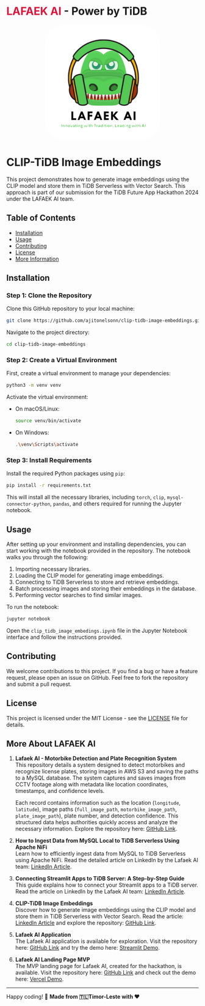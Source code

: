 <h1><span style="color: crimson">LAFAEK AI</span> - Power by TiDB </h1>

<p align="center">
  <img src="images/logo2.png" alt="Lkwiz-YT Logo" width="300" style="border-radius: 45px;"/>
</p>

# CLIP-TiDB Image Embeddings

This project demonstrates how to generate image embeddings using the CLIP model and store them in TiDB Serverless with Vector Search. This approach is part of our submission for the TiDB Future App Hackathon 2024 under the LAFAEK AI team.

## Table of Contents

- [Installation](#installation)
- [Usage](#usage)
- [Contributing](#contributing)
- [License](#license)
- [More Information](#more-information)

## Installation

### Step 1: Clone the Repository

Clone this GitHub repository to your local machine:

```bash
git clone https://github.com/ajitonelsonn/clip-tidb-image-embeddings.git
```

Navigate to the project directory:

```bash
cd clip-tidb-image-embeddings
```

### Step 2: Create a Virtual Environment

First, create a virtual environment to manage your dependencies:

```bash
python3 -m venv venv
```

Activate the virtual environment:

- On macOS/Linux:
  ```bash
  source venv/bin/activate
  ```
- On Windows:
  ```bash
  .\venv\Scripts\activate
  ```

### Step 3: Install Requirements

Install the required Python packages using `pip`:

```bash
pip install -r requirements.txt
```

This will install all the necessary libraries, including `torch`, `clip`, `mysql-connector-python`, `pandas`, and others required for running the Jupyter notebook.

## Usage

After setting up your environment and installing dependencies, you can start working with the notebook provided in the repository. The notebook walks you through the following:

1. Importing necessary libraries.
2. Loading the CLIP model for generating image embeddings.
3. Connecting to TiDB Serverless to store and retrieve embeddings.
4. Batch processing images and storing their embeddings in the database.
5. Performing vector searches to find similar images.

To run the notebook:

```bash
jupyter notebook
```

Open the `clip_tidb_image_embedings.ipynb` file in the Jupyter Notebook interface and follow the instructions provided.

## Contributing

We welcome contributions to this project. If you find a bug or have a feature request, please open an issue on GitHub. Feel free to fork the repository and submit a pull request.

## License

This project is licensed under the MIT License - see the [LICENSE](LICENSE) file for details.

## More About LAFAEK AI

1. **Lafaek AI - Motorbike Detection and Plate Recognition System**  
   This repository details a system designed to detect motorbikes and recognize license plates, storing images in AWS S3 and saving the paths to a MySQL database. The system captures and saves images from CCTV footage along with metadata like location coordinates, timestamps, and confidence levels.

   Each record contains information such as the location (`longitude`, `latitude`), image paths (`full_image_path`, `motorbike_image_path`, `plate_image_path`), plate number, and detection confidence. This structured data helps authorities quickly access and analyze the necessary information. Explore the repository here: [GitHub Link](https://github.com/ajitonelsonn/clip-tidb-image-embeddings).

2. **How to Ingest Data from MySQL Local to TiDB Serverless Using Apache NiFi**  
   Learn how to efficiently ingest data from MySQL to TiDB Serverless using Apache NiFi. Read the detailed article on LinkedIn by the Lafaek AI team: [LinkedIn Article](https://www.linkedin.com/pulse/copy-how-ingest-data-from-mysql-local-tidb-serverless-ajito-hgvjc/?trackingId=U%2FB%2FAoQDSVuRBrE65cnEkw%3D%3D).

3. **Connecting Streamlit Apps to TiDB Server: A Step-by-Step Guide**  
   This guide explains how to connect your Streamlit apps to a TiDB server. Read the article on LinkedIn by the Lafaek AI team: [LinkedIn Article](https://www.linkedin.com/pulse/connecting-streamlit-apps-tidb-server-step-by-step-ajito-xsfzc/?trackingId=VAC9e6BERZy%2FHAoZYDy9hg%3D%3D).

4. **CLIP-TiDB Image Embeddings**  
   Discover how to generate image embeddings using the CLIP model and store them in TiDB Serverless with Vector Search. Read the article: [LinkedIn Article](https://www.linkedin.com/pulse/generate-image-embeddings-using-clip-storing-tidb-ajito-4ts4c/?trackingId=%2FPiYshS0QKiXKCBqXX8Ubg%3D%3D) and explore the repository: [GitHub Link](https://github.com/ajitonelsonn/clip-tidb-image-embeddings).

5. **Lafaek AI Application**  
   The Lafaek AI application is available for exploration. Visit the repository here: [GitHub Link](https://github.com/ajitonelsonn/TiDB_FAH_2024_Slafaekai) and try the demo here: [Streamlit Demo](https://lafaekaitidb.streamlit.app/).

6. **Lafaek AI Landing Page MVP**  
   The MVP landing page for Lafaek AI, created for the hackathon, is available. Visit the repository here: [GitHub Link](https://github.com/ajitonelsonn/TiDB_FAH_2024_Vlafaekai) and check out the demo here: [Vercel Demo](https://lafaekaitidb.vercel.app/index.html).

---

Happy coding! 🎉
**Made from 🇹🇱Timor-Leste with ❤️**
